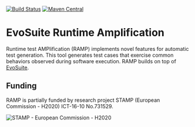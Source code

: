 [![Build Status](https://travis-ci.com/STAMP-project/evosuite-ramp.svg?branch=master)](https://travis-ci.com/STAMP-project/evosuite-ramp)
[![Maven Central](https://img.shields.io/maven-central/v/eu.stamp-project/evosuite.svg?label=Maven%20Central)](https://search.maven.org/search?q=g:%22eu.stamp-project%22%20AND%20a:%22evosuite%22)

# EvoSuite Runtime Amplification

Runtime test AMPlification (RAMP) implements novel features for automatic test generation. This tool generates test cases that exercise common behaviors observed during software execution. RAMP builds on top of [EvoSuite](http://www.evosuite.org).

## Funding

RAMP is partially funded by research project STAMP (European Commission - H2020) ICT-16-10 No.731529.

![STAMP - European Commission - H2020](https://raw.githubusercontent.com/STAMP-project/botsing/master/docs/assets/logo_readme_md.png)

